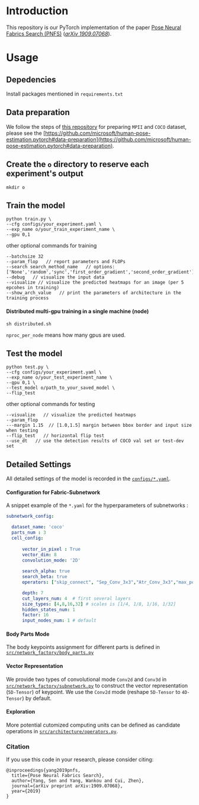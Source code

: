 # Introduction

This repository is our PyTorch implementation of the paper [Pose Neural Fabrics Search (PNFS)](https://arxiv.org/pdf/1909.07068.pdf) (*[arXiv 1909.07068](https://arxiv.org/abs/1909.07068)*).   

# Usage

## Depedencies

Install packages mentioned in `requirements.txt`

## Data preparation
We follow the steps of [this repository](https://github.com/microsoft/human-pose-estimation.pytorch) for preparing `MPII` and `COCO` dataset, please see the [https://github.com/microsoft/human-pose-estimation.pytorch#data-preparation](https://github.com/microsoft/human-pose-estimation.pytorch#data-preparation).

## Create the `o` directory to reserve each experiment's output
```
mkdir o  
```
## Train the model
```
python train.py \
--cfg configs/your_experiment.yaml \
--exp_name o/your_train_experiment_name \
--gpu 0,1 
```
other optional commands for training

```
--batchsize 32  
--param_flop   // report parameters and FLOPs
--search search_method_name   // options: ['None','random','sync','first_order_gradient','second_order_gradient']
--debug   // visualize the input data
--visualize // visualize the predicted heatmaps for an image (per 5 epcohes in training)
--show_arch_value   // print the parameters of architecture in the training process
```
#### Distributed multi-gpu training in a single machine (node)

```
sh distributed.sh
```
`nproc_per_node` means how many gpus are used.
## Test the model
```
python test.py \
--cfg configs/your_experiment.yaml \
--exp_name o/your_test_experiment_name \
--gpu 0,1 \
--test_model o/path_to_your_saved_model \
--flip_test 
```
other optional commands for testing
```
--visualize   // visualize the predicted heatmaps
--param_flop
---margin 1.15  // [1.0,1.5] margin between bbox border and input size when testing 
--flip_test   // horizontal flip test
--use_dt   // use the detection results of COCO val set or test-dev set
```

## Detailed Settings

All detailed settings of the model is recorded in the [`configs/*.yaml`](configs/).

#### Configuration for Fabric-Subnetwork

A snippet example of the `*.yaml` for the hyperparameters of subnetworks :
```yaml
subnetwork_config:

  dataset_name: 'coco'
  parts_num : 3
  cell_config:
  
      vector_in_pixel : True
      vector_dim: 8
      convolution_mode: '2D'
      
      search_alpha: true
      search_beta: true
      operators: ["skip_connect", "Sep_Conv_3x3","Atr_Conv_3x3","max_pool_3x3"] # 

      depth: 7
      cut_layers_num: 4  # first several layers
      size_types: [4,8,16,32] # scales is [1/4, 1/8, 1/16, 1/32]
      hidden_states_num: 1
      factor: 16
      input_nodes_num: 1 # default
```



#### Body Parts Mode
The body keypoints assignment for different parts is defined in [`src/network_factory/body_parts.py`](src/network_factory/body_parts.py)

#### Vector Representation

We provide two types of convolutional mode `Conv2d` and `Conv3d` in [`src/network_factory/subnetwork.py`](src/network_factory/subnetwork.py) to construct the vector representation (`5D-Tensor`) of keypoint. We use the `Conv2d` mode (reshape `5D-Tensor` to `4D-Tensor`) by default.

#### Exploration

More potential cutomized computing units can be defined as candidate operations in [`src/architecture/operators.py`](src/architecture/operators.py).

### Citation

If you use this code in your research, please consider citing:

```
@inproceedings{yang2019pnfs,
  title={Pose Neural Fabrics Search},
  author={Yang, Sen and Yang, Wankou and Cui, Zhen},
  journal={arXiv preprint arXiv:1909.07068},
  year={2019}
}
```

